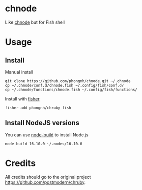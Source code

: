 # chnode

Like [chnode](https://github.com/phongnh/chnode) but for Fish shell

# Usage

## Install

Manual install

```
git clone https://github.com/phongnh/chnode.git ~/.chnode
cp ~/.chnode/conf.d/chnode.fish ~/.config/fish/conf.d/
cp ~/.chnode/functions/chnode.fish ~/.config/fish/functions/
```

Install with [fisher](https://github.com/jorgebucaran/fisher)

```
fisher add phongnh/chruby-fish
```

## Install NodeJS versions

You can use [node-build](https://github.com/nodenv/node-build) to install Node.js

```
node-build 16.10.0 ~/.nodes/16.10.0
```

# Credits

All credits should go to the original project https://github.com/postmodern/chruby.
